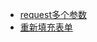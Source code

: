 * [request多个参数](https://github.com/nonelittlesong/study-web/blob/master/PHP/Laravel/Laravel5.5%E6%96%87%E6%A1%A3/%E5%A4%84%E7%90%86%E7%94%A8%E6%88%B7%E8%AF%B7%E6%B1%82/Request.md#-%E8%8E%B7%E5%8F%96%E5%8D%95%E4%B8%AA%E8%BE%93%E5%85%A5%E5%80%BC)
* [重新填充表单](https://github.com/nonelittlesong/study-web/blob/master/PHP/Laravel/Laravel5.5%E6%96%87%E6%A1%A3/%E5%A4%84%E7%90%86%E7%94%A8%E6%88%B7%E8%AF%B7%E6%B1%82/Request.md#1-%E4%B8%8A%E4%B8%80%E6%AC%A1%E8%AF%B7%E6%B1%82%E8%BE%93%E5%85%A5)



